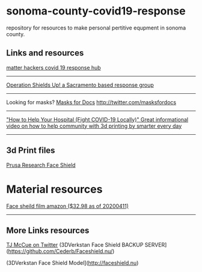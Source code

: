 # sonoma-county-covid19-response
 repository for resources to make personal pertitive equpment in sonoma county.


## Links and resources


[matter hackers covid 19 response hub](https://www.matterhackers.com/covid-19#medical)

-------------------

[Operation Shields Up!
a Sacramento based response group](https://www.opshieldsup.org/)

-------------------

Looking for masks? 
[Masks for Docs](http://www.masksfordocs.com) 
http://twitter.com/masksfordocs

-------------------


["How to Help Your Hospital (Fight COVID-19 Locally)" 
Great informational video on how to help community with 3d printing by smarter every day](https://www.youtube.com/watch?v=sbEj7M3aZIg)


-------------------


## 3d Print files

[Prusa Research Face Shield](https://www.prusaprinters.org/prints/25857-prusa-protective-face-shield-rc2)


# Material resources
[Face sheild film amazon ($32.98 as of 20200411)](https://www.amazon.com/Apollo-Transparency-Copier-Without-VPP100CE/dp/B001E67VP6/ref=as_li_ss_tl?crid=1WBOOADF1N6&dchild=1&keywords=overhead+transparencies&qid=1585171740&sprefix=overhead+trans,aps,460&sr=8-5&th=1&linkCode=sl1&tag=3dpriner-20&linkId=01436984fe68fbbbd7787b21e9b0e953&language=en_US)

-------------------


## More Links resources


[TJ McCue on Twitter](https://twitter.com/TJMcCue)
(3DVerkstan Face Shield BACKUP SERVER](https://github.com/Cederb/Faceshield.nu/)

(3DVerkstan Face Shield Model](http://faceshield.nu) 



<!-- Repkord Receiving Prusa Prints for Face Shields
https://twitter.com/repkord/status/1241491275364237312  -->